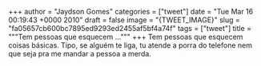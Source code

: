 
+++
author = "Jaydson Gomes"
categories = ["tweet"]
date = "Tue Mar 16 00:19:43 +0000 2010"
draft = false
image = "{TWEET_IMAGE}"
slug = "fa05657cb600bc7895ed9293ed2455af5bf4a74f"
tags = ["tweet"]
title = """Tem pessoas que esquecem ..."""
+++
Tem pessoas que esquecem coisas básicas. Tipo, se alguém te liga, tu atende a porra do telefone nem que seja pra me mandar a pessoa a merda.

